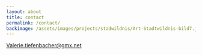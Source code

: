 ```yaml
---
layout: about
title: contact
permalink: /contact/
backimage: /assets/images/projects/stadwildnis/Art-Stadtwildnis-bild7.jpg
---
```


Valerie.tiefenbacher@gmx.net

